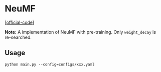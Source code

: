 

# NeuMF


[[official-code](https://github.com/hexiangnan/neural_collaborative_filtering)]


**Note:** A implementation of NeuMF with pre-training. Only `weight_decay` is re-searched.


## Usage

    python main.py --config=configs/xxx.yaml
